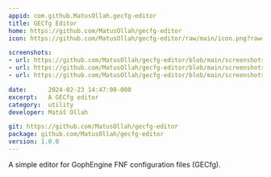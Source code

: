 ```yaml
---
appid: com.github.MatusOllah.gecfg-editor
title: GECfg Editor
home: https://github.com/MatusOllah/gecfg-editor
icon: https://github.com/MatusOllah/gecfg-editor/raw/main/icon.png?raw=true

screenshots:
- url: https://github.com/MatusOllah/gecfg-editor/blob/main/screenshots/editor.png?raw=true
- url: https://github.com/MatusOllah/gecfg-editor/blob/main/screenshots/new.png?raw=true
- url: https://github.com/MatusOllah/gecfg-editor/blob/main/screenshots/export.png?raw=true

date:      2024-02-23 14:47:00-000
excerpt:   A GECfg editor
category:  utility
developer: Matúš Ollah

git: https://github.com/MatusOllah/gecfg-editor
package: github.com/MatusOllah/gecfg-editor
version: 1.0.0
---
```


A simple editor for GophEngine FNF configuration files (GECfg).
